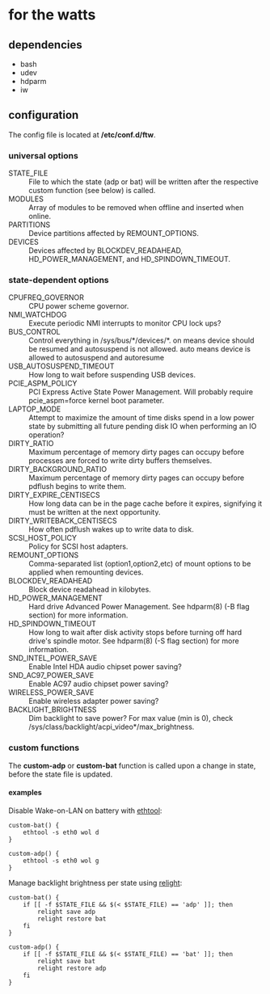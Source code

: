 # for the watts

## dependencies

* bash
* udev
* hdparm
* iw

## configuration

The config file is located at __/etc/conf.d/ftw__.

### universal options

<dl>
  <dt>STATE_FILE</dt>
  <dd>File to which the state (adp or bat) will be written after the respective custom function (see below) is called.</dd>

  <dt>MODULES</dt>
  <dd>Array of modules to be removed when offline and inserted when online.</dd>

  <dt>PARTITIONS</dt>
  <dd>Device partitions affected by REMOUNT_OPTIONS.</dd>

  <dt>DEVICES</dt>
  <dd>Devices affected by BLOCKDEV_READAHEAD, HD_POWER_MANAGEMENT, and HD_SPINDOWN_TIMEOUT.</dd>
</dl>

### state-dependent options

<dl>
  <dt>CPUFREQ_GOVERNOR</dt>
  <dd>CPU power scheme governor.</dd>

  <dt>NMI_WATCHDOG</dt>
  <dd>Execute periodic NMI interrupts to monitor CPU lock ups?</dd>

  <dt>BUS_CONTROL</dt>
  <dd>Control everything in /sys/bus/*/devices/*. on means device should be resumed and autosuspend is not allowed. auto means device is allowed to autosuspend and autoresume</dd>

  <dt>USB_AUTOSUSPEND_TIMEOUT</dt>
  <dd>How long to wait before suspending USB devices.</dd>

  <dt>PCIE_ASPM_POLICY</dt>
  <dd>PCI Express Active State Power Management. Will probably require pcie_aspm=force kernel boot parameter.</dd>

  <dt>LAPTOP_MODE</dt>
  <dd>Attempt to maximize the amount of time disks spend in a low power state by submitting all future pending disk IO when performing an IO operation?</dd>

  <dt>DIRTY_RATIO</dt>
  <dd>Maximum percentage of memory dirty pages can occupy before processes are forced to write dirty buffers themselves.</dd>

  <dt>DIRTY_BACKGROUND_RATIO</dt>
  <dd>Maximum percentage of memory dirty pages can occupy before pdflush begins to write them.</dd>

  <dt>DIRTY_EXPIRE_CENTISECS</dt>
  <dd>How long data can be in the page cache before it expires, signifying it must be written at the next opportunity.</dd>

  <dt>DIRTY_WRITEBACK_CENTISECS</dt>
  <dd>How often pdflush wakes up to write data to disk.</dd>

  <dt>SCSI_HOST_POLICY</dt>
  <dd>Policy for SCSI host adapters.</dd>

  <dt>REMOUNT_OPTIONS</dt>
  <dd>Comma-separated list (option1,option2,etc) of mount options to be applied when remounting devices.</dd>

  <dt>BLOCKDEV_READAHEAD</dt>
  <dd>Block device readahead in kilobytes.</dd>

  <dt>HD_POWER_MANAGEMENT</dt>
  <dd>Hard drive Advanced Power Management. See hdparm(8) (-B flag section) for more information.</dd>

  <dt>HD_SPINDOWN_TIMEOUT</dt>
  <dd>How long to wait after disk activity stops before turning off hard drive's spindle motor. See hdparm(8) (-S flag section) for more information.</dd>

  <dt>SND_INTEL_POWER_SAVE</dt>
  <dd>Enable Intel HDA audio chipset power saving?</dd>

  <dt>SND_AC97_POWER_SAVE</dt>
  <dd>Enable AC97 audio chipset power saving?</dd>

  <dt>WIRELESS_POWER_SAVE</dt>
  <dd>Enable wireless adapter power saving?</dd>

  <dt>BACKLIGHT_BRIGHTNESS</dt>
  <dd>Dim backlight to save power? For max value (min is 0), check /sys/class/backlight/acpi_video*/max_brightness.</dd>
</dl>

### custom functions

The __custom-adp__ or __custom-bat__ function is called upon a change in state, before the state file is updated.

#### examples

Disable Wake-on-LAN on battery with [ethtool](https://www.kernel.org/pub/software/network/ethtool/):

    custom-bat() {
        ethtool -s eth0 wol d
    }

    custom-adp() {
        ethtool -s eth0 wol g
    }

Manage backlight brightness per state using [relight](http://xyne.archlinux.ca/projects/relight/):

    custom-bat() {
        if [[ -f $STATE_FILE && $(< $STATE_FILE) == 'adp' ]]; then
            relight save adp
            relight restore bat
        fi
    }

    custom-adp() {
        if [[ -f $STATE_FILE && $(< $STATE_FILE) == 'bat' ]]; then
            relight save bat
            relight restore adp
        fi
    }
